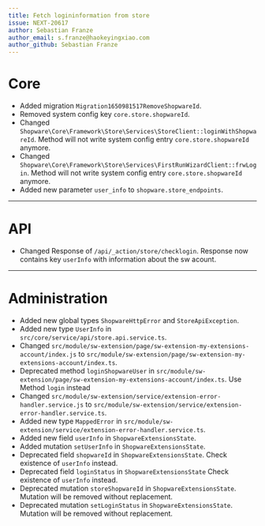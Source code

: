 ```yaml
---
title: Fetch logininformation from store
issue: NEXT-20617
author: Sebastian Franze
author_email: s.franze@haokeyingxiao.com
author_github: Sebastian Franze
---
```

# Core
* Added migration `Migration1650981517RemoveShopwareId`.
* Removed system config key `core.store.shopwareId`.
* Changed `Shopware\Core\Framework\Store\Services\StoreClient::loginWithShopwareId`. Method will not write system config entry `core.store.shopwareId` anymore.
* Changed `Shopware\Core\Framework\Store\Services\FirstRunWizardClient::frwLogin`. Method will not write system config entry `core.store.shopwareId` anymore.
* Added new parameter `user_info` to `shopware.store_endpoints`.
___
# API
* Changed Response of `/api/_action/store/checklogin`. Response now contains key `userInfo` with information about the sw acount.
___
# Administration
* Added new global types `ShopwareHttpError` and `StoreApiException`.
* Added new type `UserInfo` in `src/core/service/api/store.api.service.ts`.
* Changed `src/module/sw-extension/page/sw-extension-my-extensions-account/index.js` to `src/module/sw-extension/page/sw-extension-my-extensions-account/index.ts`.
* Deprecated method `loginShopwareUser` in `src/module/sw-extension/page/sw-extension-my-extensions-account/index.ts`. Use Method `login` instead
* Changed `src/module/sw-extension/service/extension-error-handler.service.js` to `src/module/sw-extension/service/extension-error-handler.service.ts`.
* Added new type `MappedError` in `src/module/sw-extension/service/extension-error-handler.service.ts`.
* Added new field `userInfo` in `ShopwareExtensionsState`.
* Added mutation `setUserInfo` in `ShopwareExtensionsState`.
* Deprecated field `shopwareId` in `ShopwareExtensionsState`. Check existence of `userInfo` instead.
* Deprecated field `loginStatus` in `ShopwareExtensionsState` Check existence of `userInfo` instead.
* Deprecated mutation `storeShopwareId` in `ShopwareExtensionsState`. Mutation will be removed without replacement.
* Deprecated mutation `setLoginStatus` in `ShopwareExtensionsState`. Mutation will be removed without replacement.
